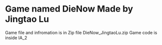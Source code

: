 # Game named DieNow Made by Jingtao Lu
Game file and infromation is in Zip file DieNow_JingtaoLu.zip
Game code is inside IA_2
